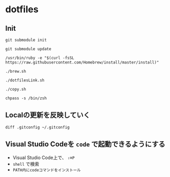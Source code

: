 dotfiles
========

## Init

```
git submodule init
```

```
git submodule update
```

```
/usr/bin/ruby -e "$(curl -fsSL https://raw.githubusercontent.com/Homebrew/install/master/install)"
```

```
./brew.sh
```

```
./dotfilesLink.sh
```

```
./copy.sh
```

```
chpass -s /bin/zsh
```

## Localの更新を反映していく

```
diff .gitconfig ~/.gitconfig
```

## Visual Studio Codeを `code` で起動できるようにする

* Visual Studio Code上で、 `⇧⌘P`
* `shell` で検索
* `PATH内にcodeコマンドをインストール`
